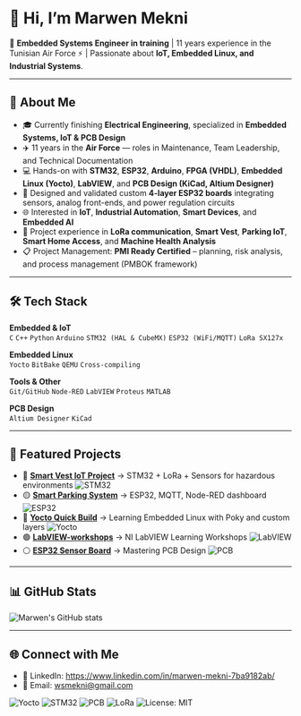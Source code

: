 # 👋 Hi, I’m Marwen Mekni  

🔧 **Embedded Systems Engineer in training** | 11 years experience in the Tunisian Air Force ⚡ | Passionate about **IoT, Embedded Linux, and Industrial Systems**.  

---

## 🚀 About Me

- 🎓 Currently finishing **Electrical Engineering**, specialized in **Embedded Systems, IoT & PCB Design**  
- ✈️ 11 years in the **Air Force** — roles in Maintenance, Team Leadership, and Technical Documentation  
- 💻 Hands-on with **STM32**, **ESP32**, **Arduino**, **FPGA (VHDL)**, **Embedded Linux (Yocto)**, **LabVIEW**, and **PCB Design (KiCad, Altium Designer)**  
- 🧩 Designed and validated custom **4-layer ESP32 boards** integrating sensors, analog front-ends, and power regulation circuits  
- 🌐 Interested in **IoT**, **Industrial Automation**, **Smart Devices**, and **Embedded AI**  
- 📡 Project experience in **LoRa communication**, **Smart Vest**, **Parking IoT**, **Smart Home Access**, and **Machine Health Analysis**
- 📋 Project Management: **PMI Ready Certified** – planning, risk analysis, and process management (PMBOK framework)

---

## 🛠️ Tech Stack

**Embedded & IoT**  
`C` `C++` `Python` `Arduino` `STM32 (HAL & CubeMX)` `ESP32 (WiFi/MQTT)` `LoRa SX127x`  

**Embedded Linux**  
`Yocto` `BitBake` `QEMU` `Cross-compiling`  

**Tools & Other**  
`Git/GitHub` `Node-RED` `LabVIEW` `Proteus` `MATLAB` 

**PCB Design**  
`Altium Designer` `KiCad`

---

## 📂 Featured Projects
- 🔴 **[Smart Vest IoT Project](https://github.com/gitRaksha/SmartVest_Project.git)** → STM32 + LoRa + Sensors for hazardous environments  ![STM32](https://img.shields.io/badge/STM32-Embedded-red)
- 🟡 **[Smart Parking System](https://github.com/gitRaksha/Smart_Parking)** → ESP32, MQTT, Node-RED dashboard  ![ESP32](https://img.shields.io/badge/ESP32-Embedded-yellow)
- 🔵 **[Yocto Quick Build](https://github.com/gitRaksha/techleef_series_proj)** → Learning Embedded Linux with Poky and custom layers  ![Yocto](https://img.shields.io/badge/Yocto-Scarthgap-blue)
- 🟢 **[LabVIEW-workshops](https://github.com/gitRaksha/LabVIEW-workshops)** → NI LabVIEW Learning Workshops    ![LabVIEW](https://img.shields.io/badge/LabVIEW-Industrial-green)
- ⚪️ **[ESP32 Sensor Board](https://github.com/gitRaksha/esp32-4layer-iot-board)** → Mastering PCB Design    ![PCB](https://img.shields.io/badge/PCB-KiCAD-white)

---

## 📊 GitHub Stats
![Marwen's GitHub stats](https://github-readme-stats.vercel.app/api?username=gitRaksha&show_icons=true&theme=tokyonight)

---

## 🌐 Connect with Me
- 💼 LinkedIn: https://www.linkedin.com/in/marwen-mekni-7ba9182ab/  
- 📧 Email: wsmekni@gmail.com

![Yocto](https://img.shields.io/badge/Yocto-Scarthgap-blue)
![STM32](https://img.shields.io/badge/STM32-Embedded-green)
![PCB](https://img.shields.io/badge/PCB-KiCAD-white)
![LoRa](https://img.shields.io/badge/LoRa-IoT-red)
![License: MIT](https://img.shields.io/badge/License-MIT-yellow)
